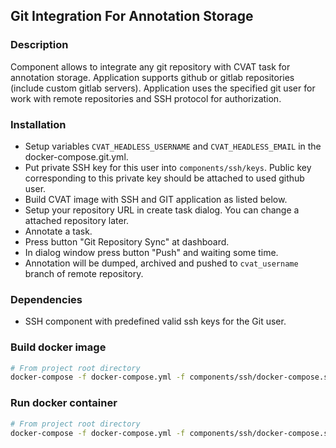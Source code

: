 ## Git Integration For Annotation Storage

### Description

Component allows to integrate any git repository with CVAT task for annotation storage.
Application supports github or gitlab repositories (include custom gitlab servers).
Application uses the specified git user for work with remote repositories and SSH protocol for authorization.

### Installation

* Setup variables ```CVAT_HEADLESS_USERNAME``` and ```CVAT_HEADLESS_EMAIL``` in the docker-compose.git.yml.
* Put private SSH key for this user into ```components/ssh/keys```. Public key corresponding to this private key should be attached to used github user.
* Build CVAT image with SSH and GIT application as listed below.
* Setup your repository URL in create task dialog. You can change a attached repository later.
* Annotate a task.
* Press button "Git Repository Sync" at dashboard.
* In dialog window press button "Push" and waiting some time.
* Annotation will be dumped, archived and pushed to ```cvat_username``` branch of remote repository.


### Dependencies

* SSH component with predefined valid ssh keys for the Git user.


### Build docker image
```bash
# From project root directory
docker-compose -f docker-compose.yml -f components/ssh/docker-compose.ssh.yml -f components/git/docker-compose.git.yml build
```

### Run docker container
```bash
# From project root directory
docker-compose -f docker-compose.yml -f components/ssh/docker-compose.ssh.yml -f components/git/docker-compose.git.yml up -d
```
